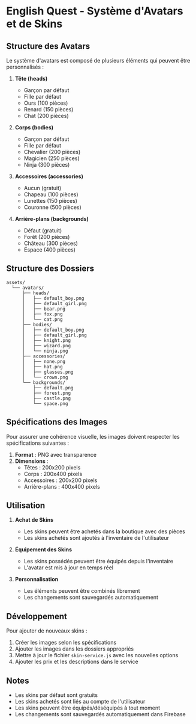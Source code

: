 # English Quest - Système d'Avatars et de Skins

## Structure des Avatars

Le système d'avatars est composé de plusieurs éléments qui peuvent être personnalisés :

1. **Tête (heads)**
   - Garçon par défaut
   - Fille par défaut
   - Ours (100 pièces)
   - Renard (150 pièces)
   - Chat (200 pièces)

2. **Corps (bodies)**
   - Garçon par défaut
   - Fille par défaut
   - Chevalier (200 pièces)
   - Magicien (250 pièces)
   - Ninja (300 pièces)

3. **Accessoires (accessories)**
   - Aucun (gratuit)
   - Chapeau (100 pièces)
   - Lunettes (150 pièces)
   - Couronne (500 pièces)

4. **Arrière-plans (backgrounds)**
   - Défaut (gratuit)
   - Forêt (200 pièces)
   - Château (300 pièces)
   - Espace (400 pièces)

## Structure des Dossiers

```
assets/
  └── avatars/
      ├── heads/
      │   ├── default_boy.png
      │   ├── default_girl.png
      │   ├── bear.png
      │   ├── fox.png
      │   └── cat.png
      ├── bodies/
      │   ├── default_boy.png
      │   ├── default_girl.png
      │   ├── knight.png
      │   ├── wizard.png
      │   └── ninja.png
      ├── accessories/
      │   ├── none.png
      │   ├── hat.png
      │   ├── glasses.png
      │   └── crown.png
      └── backgrounds/
          ├── default.png
          ├── forest.png
          ├── castle.png
          └── space.png
```

## Spécifications des Images

Pour assurer une cohérence visuelle, les images doivent respecter les spécifications suivantes :

1. **Format** : PNG avec transparence
2. **Dimensions** :
   - Têtes : 200x200 pixels
   - Corps : 200x400 pixels
   - Accessoires : 200x200 pixels
   - Arrière-plans : 400x400 pixels

## Utilisation

1. **Achat de Skins**
   - Les skins peuvent être achetés dans la boutique avec des pièces
   - Les skins achetés sont ajoutés à l'inventaire de l'utilisateur

2. **Équipement des Skins**
   - Les skins possédés peuvent être équipés depuis l'inventaire
   - L'avatar est mis à jour en temps réel

3. **Personnalisation**
   - Les éléments peuvent être combinés librement
   - Les changements sont sauvegardés automatiquement

## Développement

Pour ajouter de nouveaux skins :

1. Créer les images selon les spécifications
2. Ajouter les images dans les dossiers appropriés
3. Mettre à jour le fichier `skin-service.js` avec les nouvelles options
4. Ajouter les prix et les descriptions dans le service

## Notes

- Les skins par défaut sont gratuits
- Les skins achetés sont liés au compte de l'utilisateur
- Les skins peuvent être équipés/déséquipés à tout moment
- Les changements sont sauvegardés automatiquement dans Firebase 